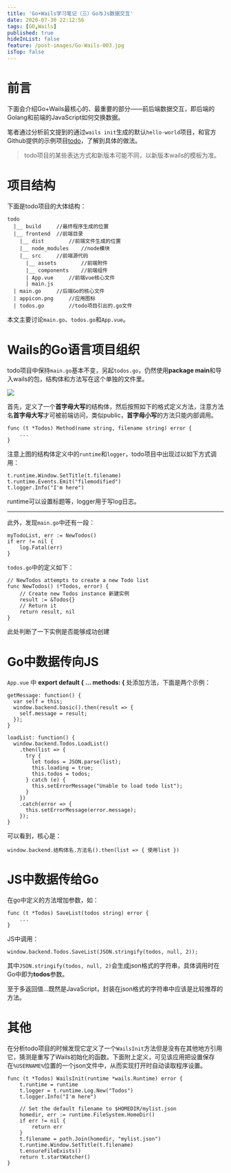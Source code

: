 ```yaml
---
title: 'Go+Wails学习笔记（三）Go与Js数据交互'
date: 2020-07-30 22:12:56
tags: [GO,Wails]
published: true
hideInList: false
feature: /post-images/Go-Wails-003.jpg
isTop: false
---
```

# 前言

下面会介绍Go+Wails最核心的、最重要的部分——前后端数据交互，即后端的Golang和前端的JavaScript如何交换数据。

笔者通过分析前文提到的通过`wails init`生成的默认`hello-world`项目，和官方Github提供的示例项目[todo](https://github.com/wailsapp/todo)，了解到具体的做法。

> todo项目的某些表达方式和新版本可能不同，以新版本wails的模板为准。

# 项目结构

下面是todo项目的大体结构：

```
todo
  |__ build		//最终程序生成的位置
  |__ frontend	//前端目录
    |__ dist		//前端文件生成的位置
    |__ node_modules	//node模块
    |__ src		//前端源代码
      |__ assets		//前端附件
      |__ components	//前端组件
      | App.vue		//前端vue核心文件
      | main.js
  | main.go		//后端Go的核心文件
  | appicon.png		//应用图标
  | todos.go		//todo项目引出的.go文件
```

本文主要讨论`main.go`、`todos.go`和`App.vue`。

# Wails的Go语言项目组织

todo项目中保持`main.go`基本不变，另起`todos.go`，仍然使用**package main**和导入wails的包，结构体和方法写在这个单独的文件里。

![](https://gitee.com/Purple-CSGO/Purp1e-Image-Hosting/raw/master/20200730213423.png)

首先，定义了一个**首字母大写**的结构体，然后按照如下的格式定义方法，注意方法名**首字母大写**才可被前端访问，类似public，**首字母小写**的方法只能内部调用。

```
func (t *Todos) Method(name string, filename string) error {
	...
}
```

注意上图的结构体定义中的`runtime`和`logger`，todo项目中出现过以如下方式调用：

```
t.runtime.Window.SetTitle(t.filename)
t.runtime.Events.Emit("filemodified")
t.logger.Info("I'm here")
```

runtime可以设置标题等，logger用于写log日志。

----

此外，发现`main.go`中还有一段：

```
myTodoList, err := NewTodos()
if err != nil {
	log.Fatal(err)
}
```

`todos.go`中的定义如下：

```
// NewTodos attempts to create a new Todo list
func NewTodos() (*Todos, error) {
	// Create new Todos instance 新建实例
	result := &Todos{}
	// Return it
	return result, nil
}
```

此处判断了一下实例是否能够成功创建

# Go中数据传向JS

`App.vue` 中 **export default { ... methods: {** 处添加方法，下面是两个示例：

```
getMessage: function() {
  var self = this;
  window.backend.basic().then(result => {
    self.message = result;
  });
}
```

```
loadList: function() {
  window.backend.Todos.LoadList()
    .then(list => {
      try {
        let todos = JSON.parse(list);
        this.loading = true;
        this.todos = todos;
      } catch (e) {
        this.setErrorMessage("Unable to load todo list");
      }
    })
    .catch(error => {
      this.setErrorMessage(error.message);
    });
}
```

可以看到，核心是：

```
window.backend.结构体名.方法名().then(list => { 使用list })
```

# JS中数据传给Go

在go中定义的方法增加参数，如：

```
func (t *Todos) SaveList(todos string) error {
	...
}
```

JS中调用：

```
window.backend.Todos.SaveList(JSON.stringify(todos, null, 2));
```

其中`JSON.stringify(todos, null, 2)`会生成json格式的字符串，具体调用时在Go中即为**todos**参数。

至于多返回值...既然是JavaScript，封装在json格式的字符串中应该是比较推荐的方法。

# 其他

在分析todo项目的时候发现它定义了一个`WailsInit`方法但是没有在其他地方引用它，猜测是重写了Wails初始化的函数。下面附上定义，可见该应用把设置保存在`%USERNAME%`位置的一个json文件中，从而实现打开时自动读取程序设置。

```
func (t *Todos) WailsInit(runtime *wails.Runtime) error {
	t.runtime = runtime
	t.logger = t.runtime.Log.New("Todos")
	t.logger.Info("I'm here")

	// Set the default filename to $HOMEDIR/mylist.json
	homedir, err := runtime.FileSystem.HomeDir()
	if err != nil {
		return err
	}
	t.filename = path.Join(homedir, "mylist.json")
	t.runtime.Window.SetTitle(t.filename)
	t.ensureFileExists()
	return t.startWatcher()
}
```

